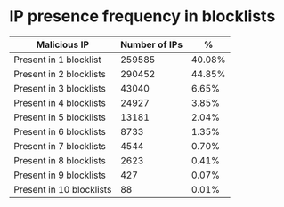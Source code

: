 # IP presence frequency in blocklists
| Malicious IP | Number of IPs | % |
|----|----|----|
| Present in 1 blocklist | 259585 | 40.08% |
| Present in 2 blocklists | 290452 | 44.85% |
| Present in 3 blocklists | 43040 | 6.65% |
| Present in 4 blocklists | 24927 | 3.85% |
| Present in 5 blocklists | 13181 | 2.04% |
| Present in 6 blocklists | 8733 | 1.35% |
| Present in 7 blocklists | 4544 | 0.70% |
| Present in 8 blocklists | 2623 | 0.41% |
| Present in 9 blocklists | 427 | 0.07% |
| Present in 10 blocklists | 88 | 0.01% |
